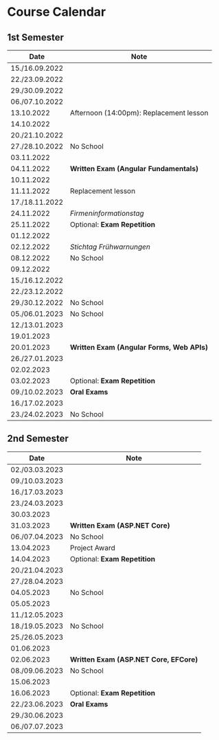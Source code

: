 # Course Calendar

## 1st Semester

| Date           | Note                                       |
| -------------- | ------------------------------------------ |
| 15./16.09.2022 |                                            |
| 22./23.09.2022 |                                            |
| 29./30.09.2022 |                                            |
| 06./07.10.2022 |                                            |
| 13.10.2022     | Afternoon (14:00pm): Replacement lesson    |
| 14.10.2022     |                                            |
| 20./21.10.2022 |                                            |
| 27./28.10.2022 | No School                                  |
| 03.11.2022     |                                            |
| 04.11.2022     | **Written Exam (Angular Fundamentals)**    |
| 10.11.2022     |                                            |
| 11.11.2022     | Replacement lesson                         |
| 17./18.11.2022 |                                            |
| 24.11.2022     | *Firmeninformationstag*                    |
| 25.11.2022     | Optional: **Exam Repetition**              |
| 01.12.2022     |                                            |
| 02.12.2022     | *Stichtag Frühwarnungen*                   |
| 08.12.2022     | No School                                  |
| 09.12.2022     |                                            |
| 15./16.12.2022 |                                            |
| 22./23.12.2022 |                                            |
| 29./30.12.2022 | No School                                  |
| 05./06.01.2023 | No School                                  |
| 12./13.01.2023 |                                            |
| 19.01.2023     |                                            |
| 20.01.2023     | **Written Exam (Angular Forms, Web APIs)** |
| 26./27.01.2023 |                                            |
| 02.02.2023     |                                            |
| 03.02.2023     | Optional: **Exam Repetition**              |
| 09./10.02.2023 | **Oral Exams**                             |
| 16./17.02.2023 |                                            |
| 23./24.02.2023 | No School                                  |

## 2nd Semester

| Date           | Note                                    |
| -------------- | --------------------------------------- |
| 02./03.03.2023 |                                         |
| 09./10.03.2023 |                                         |
| 16./17.03.2023 |                                         |
| 23./24.03.2023 |                                         |
| 30.03.2023     |                                         |
| 31.03.2023     | **Written Exam (ASP.NET Core)**         |
| 06./07.04.2023 | No School                               |
| 13.04.2023     | Project Award                           |
| 14.04.2023     | Optional: **Exam Repetition**           |
| 20./21.04.2023 |                                         |
| 27./28.04.2023 |                                         |
| 04.05.2023     | No School                               |
| 05.05.2023     |                                         |
| 11./12.05.2023 |                                         |
| 18./19.05.2023 | No School                               |
| 25./26.05.2023 |                                         |
| 01.06.2023     |                                         |
| 02.06.2023     | **Written Exam (ASP.NET Core, EFCore)** |
| 08./09.06.2023 | No School                               |
| 15.06.2023     |                                         |
| 16.06.2023     | Optional: **Exam Repetition**           |
| 22./23.06.2023 | **Oral Exams**                          |
| 29./30.06.2023 |                                         |
| 06./07.07.2023 |                                         |
